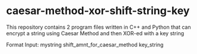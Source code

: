 # caesar-method-xor-shift-string-key
This repository contains 2 program files written in C++ and Python that can encrypt a string using Caesar Method and then XOR-ed with a key string

Format Input:
mystring
shift_amnt_for_caesar_method key_string
